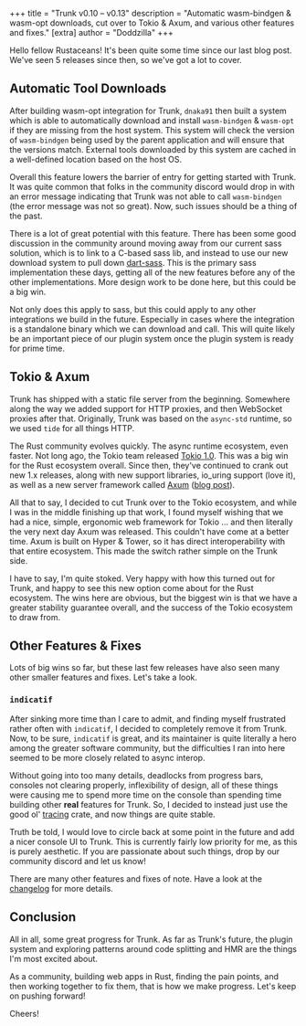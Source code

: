 +++
title = "Trunk v0.10 – v0.13"
description = "Automatic wasm-bindgen & wasm-opt downloads, cut over to Tokio & Axum, and various other features and fixes."
[extra]
author = "Doddzilla"
+++

Hello fellow Rustaceans! It's been quite some time since our last blog post. We've seen 5 releases since then, so we've got a lot to cover.

## Automatic Tool Downloads
After building wasm-opt integration for Trunk, `dnaka91` then built a system which is able to automatically download and install `wasm-bindgen` & `wasm-opt` if they are missing from the host system. This system will check the version of `wasm-bindgen` being used by the parent application and will ensure that the versions match. External tools downloaded by this system are cached in a well-defined location based on the host OS.

Overall this feature lowers the barrier of entry for getting started with Trunk. It was quite common that folks in the community discord would drop in with an error message indicating that Trunk was not able to call `wasm-bindgen` (the error message was not so great). Now, such issues should be a thing of the past.

There is a lot of great potential with this feature. There has been some good discussion in the community around moving away from our current sass solution, which is to link to a C-based sass lib, and instead to use our new download system to pull down [dart-sass](https://sass-lang.com/dart-sass). This is the primary sass implementation these days, getting all of the new features before any of the other implementations. More design work to be done here, but this could be a big win.

Not only does this apply to sass, but this could apply to any other integrations we build in the future. Especially in cases where the integration is a standalone binary which we can download and call. This will quite likely be an important piece of our plugin system once the plugin system is ready for prime time.

## Tokio & Axum
Trunk has shipped with a static file server from the beginning. Somewhere along the way we added support for HTTP proxies, and then WebSocket proxies after that. Originally, Trunk was based on the `async-std` runtime, so we used `tide` for all things HTTP.

The Rust community evolves quickly. The async runtime ecosystem, even faster. Not long ago, the Tokio team released [Tokio 1.0](https://tokio.rs/blog/2020-12-tokio-1-0). This was a big win for the Rust ecosystem overall. Since then, they've continued to crank out new 1.x releases, along with new support libraries, io_uring support (love it), as well as a new server framework called [Axum](https://github.com/tokio-rs/axum) ([blog post](https://tokio.rs/blog/2021-07-announcing-axum)).

All that to say, I decided to cut Trunk over to the Tokio ecosystem, and while I was in the middle finishing up that work, I found myself wishing that we had a nice, simple, ergonomic web framework for Tokio ... and then literally the very next day Axum was released. This couldn't have come at a better time. Axum is built on Hyper & Tower, so it has direct interoperability with that entire ecosystem. This made the switch rather simple on the Trunk side.

I have to say, I'm quite stoked. Very happy with how this turned out for Trunk, and happy to see this new option come about for the Rust ecosystem. The wins here are obvious, but the biggest win is that we have a greater stability guarantee overall, and the success of the Tokio ecosystem to draw from.

## Other Features & Fixes
Lots of big wins so far, but these last few releases have also seen many other smaller features and fixes. Let's take a look.

### `indicatif`
After sinking more time than I care to admit, and finding myself frustrated rather often with `indicatif`, I decided to completely remove it from Trunk. Now, to be sure, `indicatif` is great, and its maintainer is quite literally a hero among the greater software community, but the difficulties I ran into here seemed to be more closely related to async interop.

Without going into too many details, deadlocks from progress bars, consoles not clearing properly, inflexibility of design, all of these things were causing me to spend more time on the console than spending time building other **real** features for Trunk. So, I decided to instead just use the good ol' [tracing](https://github.com/tokio-rs/tracing) crate, and now things are quite stable.

Truth be told, I would love to circle back at some point in the future and add a nicer console UI to Trunk. This is currently fairly low priority for me, as this is purely aesthetic. If you are passionate about such things, drop by our community discord and let us know!

There are many other features and fixes of note. Have a look at the [changelog](https://github.com/thedodd/trunk/blob/master/CHANGELOG.md) for more details.

## Conclusion
All in all, some great progress for Trunk. As far as Trunk's future, the plugin system and exploring patterns around code splitting and HMR are the things I'm most excited about.

As a community, building web apps in Rust, finding the pain points, and then working together to fix them, that is how we make progress. Let's keep on pushing forward!

Cheers!
